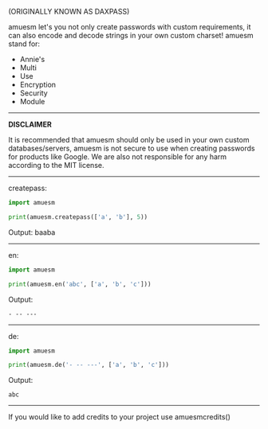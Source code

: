 (ORIGINALLY KNOWN AS DAXPASS)

amuesm let's you not only create passwords with custom requirements, it can also encode and decode strings in your own custom charset! amuesm stand for:

- Annie's 
- Multi
- Use
- Encryption
- Security
- Module


___

**DISCLAIMER**

It is recommended that amuesm should only be used in your own custom databases/servers, amuesm is not secure to use when creating passwords for products like Google. We are also not responsible for any harm according to the MIT license.
___

createpass:
```python
import amuesm

print(amuesm.createpass(['a', 'b'], 5))
```
Output:
baaba

___

en:
```python
import amuesm

print(amuesm.en('abc', ['a', 'b', 'c']))
```
Output:
```
- -- ---
```
___

de:
```python
import amuesm

print(amuesm.de('- -- ---', ['a', 'b', 'c']))
```
Output:
```
abc
```
___

If you would like to add credits to your project use amuesmcredits()
